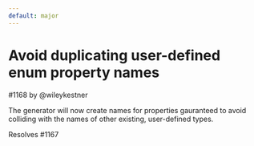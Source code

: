 ```yaml
---
default: major
---
```


# Avoid duplicating user-defined enum property names

#1168 by @wileykestner

The generator will now create names for properties gauranteed to avoid colliding with the names of other existing, user-defined types.

Resolves #1167
